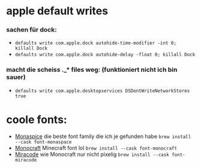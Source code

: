 # apple default writes

### sachen für dock:

- `defaults write com.apple.dock autohide-time-modifier -int 0; killall Dock`
- `defaults write com.apple.dock autohide-delay -float 0; killall Dock`

### macht die scheiss .\_\* files weg: (funktioniert nicht ich bin sauer)

- `defaults write com.apple.desktopservices DSDontWriteNetworkStores true`

# coole fonts:

- [Monaspice](https://monaspace.githubnext.com/) die beste font family die ich je gefunden habe `brew install --cask font-monaspace`
- [Monocraft](https://github.com/IdreesInc/Monocraft) Minecraft font lol `brew install --cask font-monocraft`
- [Miracode](https://github.com/IdreesInc/Miracode) wie Monocraft nur nicht pixelig `brew install --cask font-miracode`
